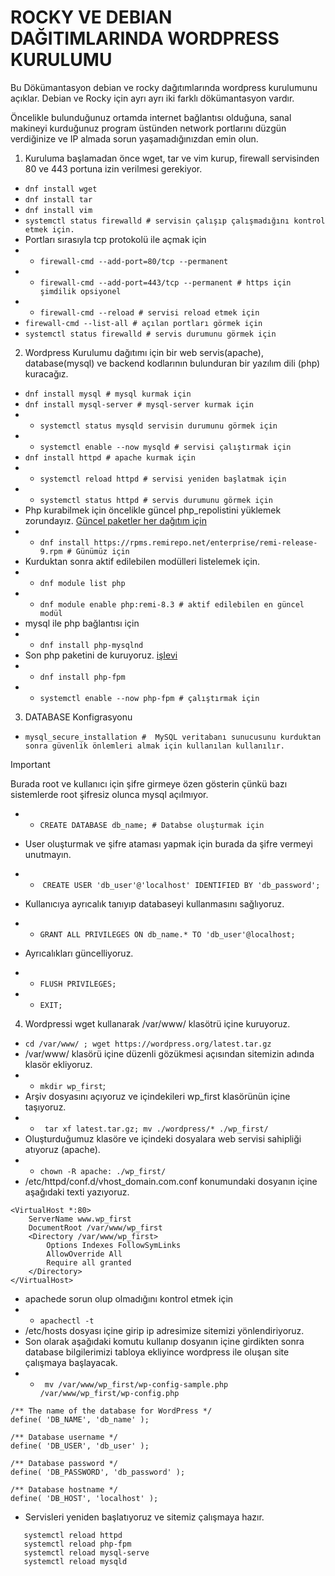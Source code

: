 
# ROCKY VE DEBIAN DAĞITIMLARINDA WORDPRESS KURULUMU

Bu Dökümantasyon debian ve rocky dağıtımlarında wordpress kurulumunu açıklar.
Debian ve Rocky için ayrı ayrı iki farklı dökümantasyon vardır.

Öncelikle bulunduğunuz ortamda internet bağlantısı olduğuna, sanal makineyi kurduğunuz program üstünden network portlarını düzgün verdiğinize ve IP almada sorun yaşamadığınızdan emin olun.

1. Kuruluma başlamadan önce wget, tar ve vim kurup, firewall servisinden 80 ve 443 portuna izin verilmesi gerekiyor.

* ``` dnf install wget ``` 
* ``` dnf install tar ``` 
* ``` dnf install vim ```
* ```systemctl status firewalld # servisin çalışıp çalışmadığını kontrol etmek için. ```
* Portları sırasıyla tcp protokolü ile açmak için
* - ```firewall-cmd --add-port=80/tcp --permanent```
* - ```firewall-cmd --add-port=443/tcp --permanent # https için şimdilik opsiyonel ``` 
* - ```firewall-cmd --reload # servisi reload etmek için```
* ```firewall-cmd --list-all # açılan portları görmek için```
* ```systemctl status firewalld # servis durumunu görmek için ```

2.  Wordpress Kurulumu dağıtımı için bir web servis(apache), database(mysql) ve backend kodlarının bulunduran bir yazılım dili (php) kuracağız.
* ```dnf install mysql # mysql kurmak için```
* ```dnf install mysql-server # mysql-server kurmak için```
* - ```systemctl status mysqld servisin durumunu görmek için```
* - ```systemctl enable --now mysqld # servisi çalıştırmak için```
* ```dnf install httpd # apache kurmak için ```
* - ```systemctl reload httpd # servisi yeniden başlatmak için```
* - ```systemctl status httpd # servis durumunu görmek için```
* Php kurabilmek için öncelikle güncel php_repolistini yüklemek zorundayız. [Güncel paketler her dağıtım için](https://rpms.remirepo.net/)
* - ```dnf install https://rpms.remirepo.net/enterprise/remi-release-9.rpm # Günümüz için```
* Kurduktan sonra aktif edilebilen modülleri listelemek için.
* - ```dnf module list php```
* - ```dnf module enable php:remi-8.3 # aktif edilebilen en güncel modül```
* mysql ile php bağlantısı için
* - ``` dnf install php-mysqlnd ```
* Son php paketini de kuruyoruz. [işlevi](https://www.php.net/manual/en/install.fpm.php)
* - ```dnf install php-fpm ```
* - ```systemctl enable --now php-fpm # çalıştırmak için```

3. DATABASE Konfigrasyonu
* ```mysql_secure_installation #  MySQL veritabanı sunucusunu kurduktan sonra güvenlik önlemleri almak için kullanılan kullanılır.  ```

> [!IMPORTANT]
> Burada root ve kullanıcı için şifre girmeye özen gösterin çünkü bazı sistemlerde root şifresiz olunca mysql açılmıyor.

- - ```CREATE DATABASE db_name; # Databse oluşturmak için ```
* User oluşturmak ve şifre ataması yapmak için burada da şifre vermeyi unutmayın.
- -  ```CREATE USER 'db_user'@'localhost' IDENTIFIED BY 'db_password';```
* Kullanıcıya ayrıcalık tanıyıp databaseyi kullanmasını sağlıyoruz.
- - ```GRANT ALL PRIVILEGES ON db_name.* TO 'db_user'@localhost; ```
* Ayrıcalıkları güncelliyoruz.
- - ```FLUSH PRIVILEGES;```
- - ``` EXIT; ```

4. Wordpressi wget kullanarak /var/www/ klasötrü içine kuruyoruz.
* ```cd /var/www/ ; wget https://wordpress.org/latest.tar.gz ```
* /var/www/ klasörü içine düzenli gözükmesi açısından sitemizin adında klasör ekliyoruz.
* - ```mkdir wp_first```;
* Arşiv dosyasını açıyoruz ve içindekileri wp_first klasörünün içine taşıyoruz.
* - ``` tar xf latest.tar.gz; mv ./wordpress/* ./wp_first/ ```
* Oluşturduğumuz klasöre ve içindeki dosyalara web servisi sahipliği atıyoruz (apache).
* - ```chown -R apache: ./wp_first/ ```
* /etc/httpd/conf.d/vhost_domain.com.conf konumundaki dosyanın içine aşağıdaki texti yazıyoruz.
```
<VirtualHost *:80>
    ServerName www.wp_first
    DocumentRoot /var/www/wp_first
    <Directory /var/www/wp_first>
        Options Indexes FollowSymLinks
        AllowOverride All
        Require all granted
    </Directory>
</VirtualHost>
```
* apachede sorun olup olmadığını kontrol etmek için
* - ```apachectl -t```
* /etc/hosts dosyası içine girip ip adresimize sitemizi yönlendiriyoruz.
* Son olarak aşağıdaki komutu kullanıp dosyanın içine girdikten sonra database bilgilerimizi tabloya ekliyince wordpress ile oluşan site çalışmaya başlayacak.
* - ``` mv /var/www/wp_first/wp-config-sample.php /var/www/wp_first/wp-config.php  ```
```
/** The name of the database for WordPress */
define( 'DB_NAME', 'db_name' );

/** Database username */
define( 'DB_USER', 'db_user' );

/** Database password */
define( 'DB_PASSWORD', 'db_password' );

/** Database hostname */
define( 'DB_HOST', 'localhost' );
```
* Servisleri yeniden başlatıyoruz ve sitemiz çalışmaya hazır.
```
   systemctl reload httpd
   systemctl reload php-fpm
   systemctl reload mysql-serve
   systemctl reload mysqld
```
